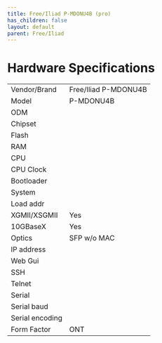 ```yaml
---
title: Free/Iliad P-MDONU4B (pro)
has_children: false
layout: default
parent: Free/Iliad
---
```


# Hardware Specifications

|                 |                      |
| --------------- | -------------------- |
| Vendor/Brand    | Free/Iliad P-MDONU4B |
| Model           | P-MDONU4B            |
| ODM             |                      |
| Chipset         |                      |
| Flash           |                      |
| RAM             |                      |
| CPU             |                      |
| CPU Clock       |                      |
| Bootloader      |                      |
| System          |                      |
| Load addr       |                      |
| XGMII/XSGMII    | Yes                  |
| 10GBaseX        | Yes                  |
| Optics          | SFP w/o MAC          |
| IP address      |                      |
| Web Gui         |                      |
| SSH             |                      |
| Telnet          |                      |
| Serial          |                      |
| Serial baud     |                      |
| Serial encoding |                      |
| Form Factor     | ONT                  |

